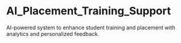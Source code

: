 # AI_Placement_Training_Support
AI-powered system to enhance student training and placement with analytics and personalized feedback.
